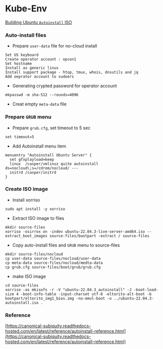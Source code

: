 # Kube-Env
[Building Ubuntu `Autoinstall` ISO](https://canonical-subiquity.readthedocs-hosted.com/en/latest/howto/autoinstall-quickstart.html)

### Auto-install files

- Prepare `user-data` file for no-cloud install
```
Set US keyboard
Create operator account : opcon1
Set hostname
Install as generic linux
Install support package - htop, tmux, whois, dnsutils and jq
Add oeprator account to sudoers 
```

- Generating crypted password for operator account
```
mkpasswd -m sha-512 --rounds=4096
``` 

- Creat empty `meta-data` file

### Prepare `GRUB` menu
- Prepare `grub.cfg`, set timeout to 5 sec
```
set timeout=5
```

- Add Autoinstall menu item
```
menuentry "Autoinstall Ubuntu Server" {
  set gfxplayload=keep
  linux  /casper/vmlinuz quite autoinstall ds=nocloud\;s=/cdrom/nocloud/ ---
  initrd /casper/initrd
}
```

### Create ISO image

- Install xorriso 
```
sudo apt install -y xorriso 
```

- Extract ISO image to files 
```
mkdir source-files
xorriso -osirrox on -indev ubuntu-22.04.3-live-server-amd64.iso --extract_boot_images source-files/bootpart -extract / source-files 
```

- Copy auto-install files and `GRUB` menu to source-files
```
mkdir source-files/nocloud
cp user-data source-files/nocloud/user-data
cp meta-data source-files/nocloud/medta-data
cp grub.cfg source-files/boot/grub/grub.cfg
```

- make ISO image
```
cd source-files
xorriso -as mkisofs -r -V "ubuntu-22.04.3_autoinstall" -J -boot-load-size 4 -boot-info-table -input-charset utf-8 -eltorito-alt-boot -b bootpart/eltorito_img1_bios.img -no-emul-boot -o ../ubuntu-22.04.3-autoinstall.iso .
```

### Reference

[https://canonical-subiquity.readthedocs-hosted.com/en/latest/reference/autoinstall-reference.html](https://canonical-subiquity.readthedocs-hosted.com/en/latest/reference/autoinstall-reference.html)
